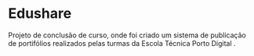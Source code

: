 # Edushare
Projeto de conclusão de curso, onde foi criado um sistema de publicação de portifólios realizados pelas turmas da Escola Técnica Porto Digital .
